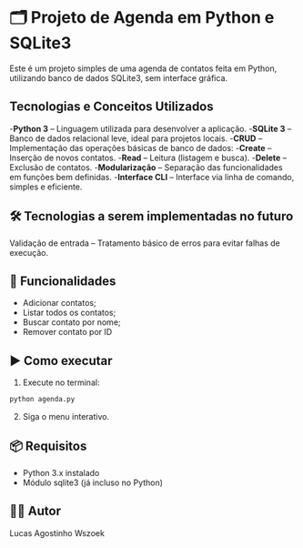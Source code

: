 # 🗂️ Projeto de Agenda em Python e SQLite3

Este é um projeto simples de uma agenda de contatos feita em Python, utilizando banco de dados SQLite3, sem interface gráfica.

## Tecnologias e Conceitos Utilizados
-**Python 3** – Linguagem utilizada para desenvolver a aplicação.
-**SQLite 3** – Banco de dados relacional leve, ideal para projetos locais.
-**CRUD** – Implementação das operações básicas de banco de dados:
-**Create** – Inserção de novos contatos.
-**Read** – Leitura (listagem e busca).
-**Delete** – Exclusão de contatos.
-**Modularização** – Separação das funcionalidades em funções bem definidas.
-**Interface CLI** – Interface via linha de comando, simples e eficiente.

## 🛠️ Tecnologias a serem implementadas no futuro
Validação de entrada – Tratamento básico de erros para evitar falhas de execução.

## 🚀 Funcionalidades
- Adicionar contatos;
- Listar todos os contatos;
- Buscar contato por nome;
- Remover contato por ID

## ▶️ Como executar

1. Execute no terminal:

```bash
python agenda.py
```

2. Siga o menu interativo.

## 📦 Requisitos
- Python 3.x instalado
- Módulo sqlite3 (já incluso no Python)

## 🧑‍💻 Autor
Lucas Agostinho Wszoek

